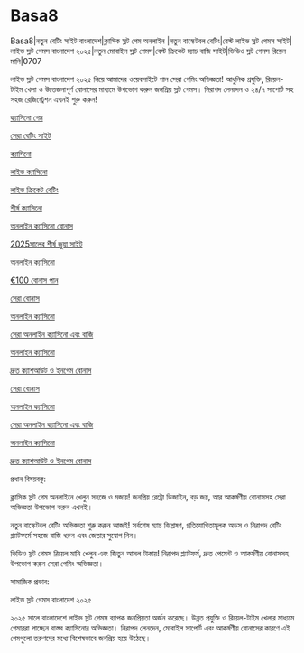 # Basa8
Basa8|নতুন বেটিং সাইট বাংলাদেশ|ক্লাসিক স্লট গেম অনলাইন
|নতুন বাস্কেটবল বেটিং|বেস্ট লাইভ স্লট গেমস সাইট|লাইভ স্লট গেমস বাংলাদেশ ২০২৫|নতুন মোবাইল স্লট গেমস|বেস্ট ক্রিকেট ম্যাচ বাজি সাইট|ভিডিও স্লট গেমস রিয়েল মানি|0707

লাইভ স্লট গেমস বাংলাদেশ ২০২৫ নিয়ে আমাদের ওয়েবসাইটে পান সেরা গেমিং অভিজ্ঞতা! আধুনিক প্রযুক্তি, রিয়েল-টাইম খেলা ও উত্তেজনাপূর্ণ বোনাসের মাধ্যমে উপভোগ করুন জনপ্রিয় স্লট গেমস। নিরাপদ লেনদেন ও ২৪/৭ সাপোর্ট সহ সহজ রেজিস্ট্রেশন এখনই শুরু করুন!

<a href="https://basa8pc.com/">ক্যাসিনো গেম</a>

<a href="https://basa8pc.net/">সেরা বেটিং সাইট</a>

<a href="https://basa8live.com/">ক্যাসিনো</a>

<a href="https://basa8live.net/">লাইভ ক্যাসিনো</a>

<a href="https://basa8uk.com/">লাইভ ক্রিকেট বেটিং</a>

<a href="https://basa8wap.net/">শীর্ষ ক্যাসিনো</a>

<a href="https://basa8wap.com/">অনলাইন ক্যাসিনো বোনাস</a>

<a href="https://basa8now.com/">2025সালের শীর্ষ জুয়া সাইট</a>

<a href="https://basa8now.net/">অনলাইন ক্যাসিনো </a>

<a href="https://basa8pro.com/">€100 বোনাস পান</a>

<a href="https://basa8uk.net/">সেরা বোনাস</a>

<a href="https://basa8hub.com/">অনলাইন ক্যাসিনো</a>

<a href="https://basa8hub.net/">সেরা অনলাইন ক্যাসিনো এবং বাজি</a>

<a href="https://basa8sx.com/">অনলাইন ক্যাসিনো</a>

<a href="https://basa8sx.net/">দ্রুত ক্যাশআউট ও ইনগেম বোনাস</a>

<a href="https://basa8uk.net/">সেরা বোনাস</a>

<a href="https://basa8hub.com/">অনলাইন ক্যাসিনো</a>

<a href="https://basa8hub.net/">সেরা অনলাইন ক্যাসিনো এবং বাজি</a>

<a href="https://basa8sx.com/">অনলাইন ক্যাসিনো</a>

<a href="https://basa8sx.net/">দ্রুত ক্যাশআউট ও ইনগেম বোনাস</a>

প্রধান বিষয়বস্তু:

ক্লাসিক স্লট গেম অনলাইনে খেলুন সহজে ও মজায়! জনপ্রিয় রেট্রো ডিজাইন, বড় জয়, আর আকর্ষণীয় বোনাসসহ সেরা অভিজ্ঞতা উপভোগ করুন এখনই।

নতুন বাস্কেটবল বেটিং অভিজ্ঞতা শুরু করুন আজই! সর্বশেষ ম্যাচ বিশ্লেষণ, প্রতিযোগিতামূলক অডস ও নিরাপদ বেটিং প্ল্যাটফর্মে সহজে বাজি ধরুন এবং জেতার সুযোগ নিন।

ভিডিও স্লট গেমস রিয়েল মানি খেলুন এবং জিতুন আসল টাকায়! নিরাপদ প্ল্যাটফর্ম, দ্রুত পেমেন্ট ও আকর্ষণীয় বোনাসসহ উপভোগ করুন সেরা গেমিং অভিজ্ঞতা।

সামাজিক প্রভাব:

লাইভ স্লট গেমস বাংলাদেশ ২০২৫

২০২৫ সালে বাংলাদেশে লাইভ স্লট গেমস ব্যাপক জনপ্রিয়তা অর্জন করেছে। উন্নত প্রযুক্তি ও রিয়েল-টাইম খেলার মাধ্যমে গেমাররা পাচ্ছেন বাস্তব ক্যাসিনোর অভিজ্ঞতা। নিরাপদ লেনদেন, মোবাইল সাপোর্ট এবং আকর্ষণীয় বোনাসের কারণে এই গেমগুলো তরুণদের মধ্যে বিশেষভাবে জনপ্রিয় হয়ে উঠেছে।
